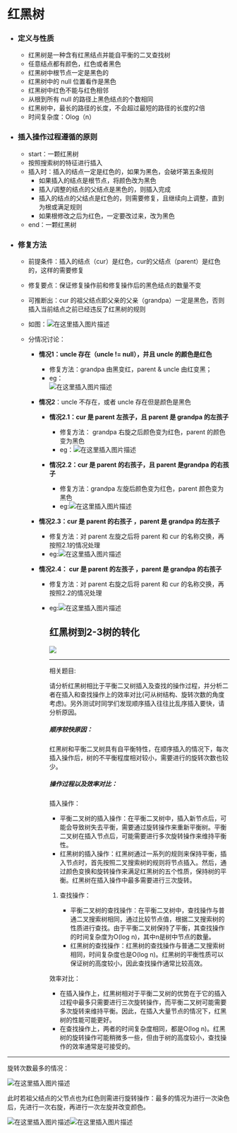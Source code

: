 # 红黑树

- ### 定义与性质
  
  - 红黑树是一种含有红黑结点并能自平衡的二叉查找树
  - 任意结点都有颜色，红色或者黑色
  - 红黑树中根节点一定是黑色的
  - 红黑树中的 null 位置看作是黑色
  - 红黑树中红色不能与红色相邻
  - 从根到所有 null 的路径上黑色结点的个数相同
  - 红黑树中，最长的路径的长度，不会超过最短的路径的长度的2倍
  - 时间复杂度：Olog（n）

- ### 插入操作过程遵循的原则
  
  - start：一颗红黑树
  - 按照搜索树的特征进行插入
  - 插入时：插入的结点一定是红色的，如果为黑色，会破坏第五条规则
    - 如果插入的结点是根节点，将颜色改为黑色
    - 插入/调整的结点的父结点是黑色的，则插入完成
    - 插入的结点的父结点是红色的，则需要修复，且继续向上调整，直到为根或满足规则
    - 如果根修改之后为红色，一定要改过来，改为黑色
  - end：一颗红黑树

- ### 修复方法
  
  - 前提条件：插入的结点（cur）是红色，cur的父结点（parent）是红色的，这样的需要修复
  
  - 修复要点：保证修复操作前和修复操作后的黑色结点的数量不变
  
  - 可推断出：cur 的祖父结点即父亲的父亲（grandpa）一定是黑色，否则插入当前结点之前已经违反了红黑树的规则
  
  - 如图：![在这里插入图片描述](https://img-blog.csdnimg.cn/20200407161859775.png?x-oss-process=image/watermark,type_ZmFuZ3poZW5naGVpdGk,shadow_10,text_aHR0cHM6Ly9ibG9nLmNzZG4ubmV0L3dlaXhpbl80MjEyNTMxMA==,size_16,color_FFFFFF,t_70)
  
  - 分情况讨论：
    
    - **情况1：uncle 存在（uncle != null），并且 uncle 的颜色是红色**
      
      - 修复方法：grandpa 由黑变红，parent & uncle 由红变黑；
      - eg：  
        ![在这里插入图片描述](https://img-blog.csdnimg.cn/20200407162019915.png?x-oss-process=image/watermark,type_ZmFuZ3poZW5naGVpdGk,shadow_10,text_aHR0cHM6Ly9ibG9nLmNzZG4ubmV0L3dlaXhpbl80MjEyNTMxMA==,size_16,color_FFFFFF,t_70)
    
    - **情况2**：uncle 不存在，或者 uncle 存在但是颜色是黑色
      
      - **情况2.1：cur 是 parent 左孩子，且 parent 是 grandpa 的左孩子**
        
        - 修复方法： grandpa 右旋之后颜色变为红色，parent 的颜色变为黑色
        - eg：![在这里插入图片描述](https://img-blog.csdnimg.cn/20200407162212713.png?x-oss-process=image/watermark,type_ZmFuZ3poZW5naGVpdGk,shadow_10,text_aHR0cHM6Ly9ibG9nLmNzZG4ubmV0L3dlaXhpbl80MjEyNTMxMA==,size_16,color_FFFFFF,t_70)
      
      - **情况2.2：cur 是 parent 的右孩子，且 parent 是grandpa 的右孩子**
        
        - 修复方法：grandpa 左旋后颜色变为红色，parent 颜色变为黑色
        - eg:![在这里插入图片描述](https://img-blog.csdnimg.cn/20200407162258775.png?x-oss-process=image/watermark,type_ZmFuZ3poZW5naGVpdGk,shadow_10,text_aHR0cHM6Ly9ibG9nLmNzZG4ubmV0L3dlaXhpbl80MjEyNTMxMA==,size_16,color_FFFFFF,t_70)
    
    - **情况2.3：cur 是 parent 的右孩子 ，parent 是 grandpa 的左孩子**
      
      - 修复方法：对 parent 左旋之后将 parent 和 cur 的名称交换，再按照2.1的情况处理
      - eg:![在这里插入图片描述](https://img-blog.csdnimg.cn/20200407162350203.png?x-oss-process=image/watermark,type_ZmFuZ3poZW5naGVpdGk,shadow_10,text_aHR0cHM6Ly9ibG9nLmNzZG4ubmV0L3dlaXhpbl80MjEyNTMxMA==,size_16,color_FFFFFF,t_70)
    
    - **情况2.4： cur 是 parent 的左孩子 ，parent 是 grandpa 的右孩子**
      
      - 修复方法：对 parent 右旋之后将 parent 和 cur 的名称交换，再按照2.2的情况处理
      
      - eg:![在这里插入图片描述](https://img-blog.csdnimg.cn/20200407162603794.png?x-oss-process=image/watermark,type_ZmFuZ3poZW5naGVpdGk,shadow_10,text_aHR0cHM6Ly9ibG9nLmNzZG4ubmV0L3dlaXhpbl80MjEyNTMxMA==,size_16,color_FFFFFF,t_70)
        
        ## 红黑树到2-3树的转化
        
        ![](https://pic3.zhimg.com/80/v2-41c2111d38d3495093b735e748524bfa_1440w.webp)
        
        ---
        
        相关题目:
        
        请分析红黑树相比于平衡二又树插入及查找的操作过程，并分析二者在插入和查找操作上的效率对比(可从树结构、旋转次数的角度考虑)。另外测试时同学们发现顺序插入往往比乱序插入要快，请分析原因。
        
        ##### 顺序较快原因：
        
        红黑树和平衡二叉树具有自平衡特性，在顺序插入的情况下，每次插入操作后，树的不平衡程度相对较小，需要进行的旋转次数也较少。
        
        ##### 操作过程以及效率对比：
        
        插入操作：
        
        - 平衡二叉树的插入操作：在平衡二叉树中，插入新节点后，可能会导致树失去平衡，需要通过旋转操作来重新平衡树。平衡二叉树在插入节点后，可能需要进行多次旋转操作来维持平衡性。
        - 红黑树的插入操作：红黑树通过一系列的规则来保持平衡，插入节点时，首先按照二叉搜索树的规则将节点插入。然后，通过颜色变换和旋转操作来满足红黑树的五个性质，保持树的平衡。红黑树在插入操作中最多需要进行三次旋转。
        1. 查找操作：
           
           - 平衡二叉树的查找操作：在平衡二叉树中，查找操作与普通二叉搜索树相同，通过比较节点值，根据二叉搜索树的性质进行查找。由于平衡二叉树保持了平衡，其查找操作的时间复杂度为O(log n)，其中n是树中节点的数量。
           - 红黑树的查找操作：红黑树的查找操作与普通二叉搜索树相同，时间复杂度也是O(log n)。红黑树的平衡性质可以保证树的高度较小，因此查找操作通常比较高效。
        
        效率对比：
        
        - 在插入操作上，红黑树相对于平衡二叉树的优势在于它的插入过程中最多只需要进行三次旋转操作，而平衡二叉树可能需要多次旋转来维持平衡。因此，在插入大量节点的情况下，红黑树的性能可能更好。
        - 在查找操作上，两者的时间复杂度相同，都是O(log n)。红黑树的旋转操作可能稍微多一些，但由于树的高度较小，查找操作的效率通常是可接受的。

---

旋转次数最多的情况：

![在这里插入图片描述](https://img-blog.csdnimg.cn/20200407162019915.png?x-oss-process=image/watermark,type_ZmFuZ3poZW5naGVpdGk,shadow_10,text_aHR0cHM6Ly9ibG9nLmNzZG4ubmV0L3dlaXhpbl80MjEyNTMxMA==,size_16,color_FFFFFF,t_70)

此时若祖父结点的父节点也为红色则需进行旋转操作：最多的情况为进行一次染色后，先进行一次右旋，再进行一次左旋并改变颜色。

![在这里插入图片描述](https://img-blog.csdnimg.cn/20200407162603794.png?x-oss-process=image/watermark,type_ZmFuZ3poZW5naGVpdGk,shadow_10,text_aHR0cHM6Ly9ibG9nLmNzZG4ubmV0L3dlaXhpbl80MjEyNTMxMA==,size_16,color_FFFFFF,t_70)![在这里插入图片描述](https://img-blog.csdnimg.cn/20200407162212713.png?x-oss-process=image/watermark,type_ZmFuZ3poZW5naGVpdGk,shadow_10,text_aHR0cHM6Ly9ibG9nLmNzZG4ubmV0L3dlaXhpbl80MjEyNTMxMA==,size_16,color_FFFFFF,t_70)
